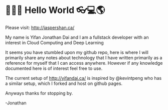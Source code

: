 #  🤨😹🍉   Hello World  👓💻🌎

Please visit: http://jaspershan.ca/

My name is Yifan Jonathan Dai and I am a fullstack developer with an interest in Cloud Computing and Deep Learning

It seems you have stumbled upon my github repo, here is where I will primarily share any notes about technology that I have written primarily  as a reference for myself that I can access anywhere. However if any knowledge documented here is of interest feel free to use.

The current setup of http://yifandai.ca/ is inspired by @kevintpeng who has a similar setup, which I forked and host on github pages.

Anyways thanks for stopping by.

-Jonathan 
